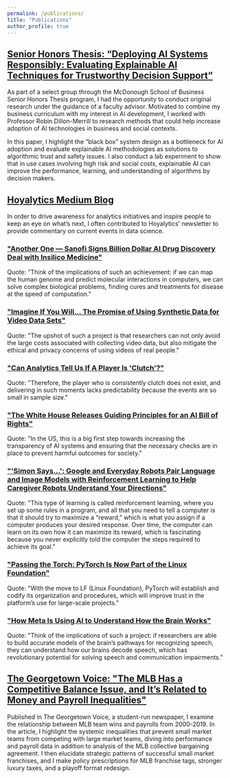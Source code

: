 ```yaml
---
permalink: /publications/
title: "Publications"
author_profile: true
---
```

## [Senior Honors Thesis: “Deploying AI Systems Responsibly: Evaluating Explainable AI Techniques for Trustworthy Decision Support”](../_pages/test/calandra_thesis.pdf)

As part of a select group through the McDonough School of Business Senior Honors Thesis program, I had the opportunity to conduct original research under the guidance of a faculty advisor. Motivated to combine my business curriculum with my interest in AI development, I worked with Professor Robin Dillon-Merrill to research methods that could help increase adoption of AI technologies in business and social contexts.  

In this paper, I highlight the “black box” system design as a bottleneck for AI adoption and evaluate explainable AI methodologies as solutions to algorithmic trust and safety issues. I also conduct a lab experiment to show that in use cases involving high risk and social costs, explainable AI can improve the performance, learning, and understanding of algorithms by decision makers.  

## [Hoyalytics Medium Blog](https://medium.com/hoyalytics)

In order to drive awareness for analytics initiatives and inspire people to keep an eye on what’s next, I often contributed to Hoyalytics’ newsletter to provide commentary on current events in data science.  

### ["Another One — Sanofi Signs Billion Dollar AI Drug Discovery Deal with Insilico Medicine"](https://medium.com/hoyalytics/in-the-news-ai-for-drug-development-ensuring-chess-fairness-and-automating-google-sheets-d33ee4224e0)  
Quote: "Think of the implications of such an achievement: if we can map the human genome and predict molecular interactions in computers, we can solve complex biological problems, finding cures and treatments for disease at the speed of computation."  

### ["Imagine If You Will… The Promise of Using Synthetic Data for Video Data Sets"](https://medium.com/hoyalytics/in-the-news-its-generative-ai-week-231a60fac3a8)
Quote: "The upshot of such a project is that researchers can not only avoid the large costs associated with collecting video data, but also mitigate the ethical and privacy concerns of using videos of real people."

### ["Can Analytics Tell Us If A Player Is 'Clutch'?"](https://medium.com/hoyalytics/in-the-news-ford-and-metas-ai-research-initiatives-what-we-can-learn-about-grammar-from-ai-and-b30b1d60e484)
Quote: "Therefore, the player who is consistently clutch does not exist, and delivering in such moments lacks predictability because the events are so small in sample size."

### ["The White House Releases Guiding Principles for an AI Bill of Rights"](https://medium.com/hoyalytics/in-the-news-robots-image-generators-and-laws-oh-my-b7ba339a1b02)  
Quote: "In the US, this is a big first step towards increasing the transparency of AI systems and ensuring that the necessary checks are in place to prevent harmful outcomes for society."

### ["'Simon Says…': Google and Everyday Robots Pair Language and Image Models with Reinforcement Learning to Help Caregiver Robots Understand Your Directions"](https://medium.com/hoyalytics/in-the-news-stolen-data-art-from-data-and-robo-caretakers-a2706b749f49)  
Quote: "This type of learning is called reinforcement learning, where you set up some rules in a program, and all that you need to tell a computer is that it should try to maximize a “reward,” which is what you assign if a computer produces your desired response. Over time, the computer can learn on its own how it can maximize its reward, which is fascinating because you never explicitly told the computer the steps required to achieve its goal."   

### ["Passing the Torch: PyTorch Is Now Part of the Linux Foundation"](https://medium.com/hoyalytics/in-the-news-new-neural-network-techniques-insulin-regulation-technology-and-owners-of-pytorch-6aa49642b616)  
Quote: "With the move to LF (Linux Foundation), PyTorch will establish and codify its organization and procedures, which will improve trust in the platform’s use for large-scale projects."   

### ["How Meta Is Using AI to Understand How the Brain Works"](https://medium.com/hoyalytics/in-the-news-how-data-is-transforming-healthcare-criminal-investigations-and-football-9341a7697e30)
Quote: "Think of the implications of such a project: if researchers are able to build accurate models of the brain’s pathways for recognizing speech, they can understand how our brains decode speech, which has revolutionary potential for solving speech and communication impairments."    

## [The Georgetown Voice: "The MLB Has a Competitive Balance Issue, and It’s Related to Money and Payroll Inequalities"](https://georgetownvoice.com/2020/02/18/the-mlb-has-a-competitive-balance-issue-and-its-related-to-money-and-payroll-inequalities/)

Published in The Georgetown Voice, a student-run newspaper, I examine the relationship between MLB team wins and payrolls from 2000-2019. In the article, I highlight the systemic inequalities that prevent small market teams from competing with large market teams, diving into performance and payroll data in addition to analysis of the MLB collective bargaining agreement. I then elucidate strategic patterns of successful small market franchises, and I make policy prescriptions for MLB franchise tags, stronger luxury taxes, and a playoff format redesign.
